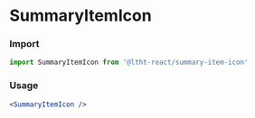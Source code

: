
# SummaryItemIcon

<!-- STORY -->

### Import

```js
import SummaryItemIcon from '@ltht-react/summary-item-icon'
```

### Usage

```jsx
<SummaryItemIcon />
```
  